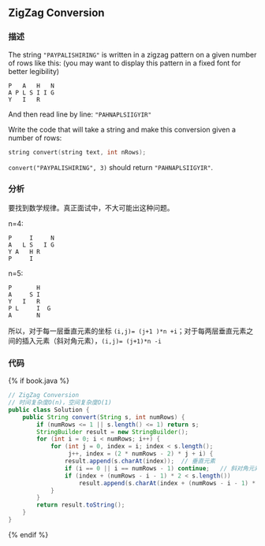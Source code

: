 ## ZigZag Conversion


### 描述

The string `"PAYPALISHIRING"` is written in a zigzag pattern on a given number of rows like this: (you may want to display this pattern in a fixed font for better legibility)

```
P   A   H   N
A P L S I I G
Y   I   R
```

And then read line by line: `"PAHNAPLSIIGYIR"`

Write the code that will take a string and make this conversion given a number of rows:

```cpp
string convert(string text, int nRows);
```

`convert("PAYPALISHIRING", 3)` should return `"PAHNAPLSIIGYIR"`.


### 分析

要找到数学规律。真正面试中，不大可能出这种问题。

n=4:

```
P     I     N
A   L S   I G
Y A   H R
P     I
```

n=5:

```
P       H
A     S I
Y   I   R
P L     I  G
A       N
```

所以，对于每一层垂直元素的坐标 `(i,j)= (j+1 )*n +i`；对于每两层垂直元素之间的插入元素（斜对角元素），`(i,j)= (j+1)*n -i`


### 代码

{% if book.java %}
```java
// ZigZag Conversion
// 时间复杂度O(n)，空间复杂度O(1)
public class Solution {
    public String convert(String s, int numRows) {
        if (numRows <= 1 || s.length() <= 1) return s;
        StringBuilder result = new StringBuilder();
        for (int i = 0; i < numRows; i++) {
            for (int j = 0, index = i; index < s.length();
                 j++, index = (2 * numRows - 2) * j + i) {
                result.append(s.charAt(index));  // 垂直元素
                if (i == 0 || i == numRows - 1) continue;   // 斜对角元素
                if (index + (numRows - i - 1) * 2 < s.length())
                    result.append(s.charAt(index + (numRows - i - 1) * 2));
            }
        }
        return result.toString();
    }
}
```
{% endif %}
